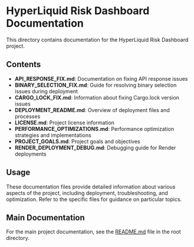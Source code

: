 # HyperLiquid Risk Dashboard Documentation

This directory contains documentation for the HyperLiquid Risk Dashboard project.

## Contents

- **API_RESPONSE_FIX.md**: Documentation on fixing API response issues
- **BINARY_SELECTION_FIX.md**: Guide for resolving binary selection issues during deployment
- **CARGO_LOCK_FIX.md**: Information about fixing Cargo.lock version issues
- **DEPLOYMENT_README.md**: Overview of deployment files and processes
- **LICENSE.md**: Project license information
- **PERFORMANCE_OPTIMIZATIONS.md**: Performance optimization strategies and implementations
- **PROJECT_GOALS.md**: Project goals and objectives
- **RENDER_DEPLOYMENT_DEBUG.md**: Debugging guide for Render deployments

## Usage

These documentation files provide detailed information about various aspects of the project, including deployment, troubleshooting, and optimization. Refer to the specific files for guidance on particular topics.

## Main Documentation

For the main project documentation, see the [README.md](../README.md) file in the root directory. 